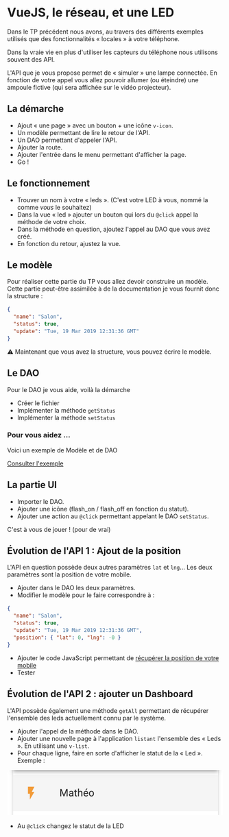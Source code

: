 # VueJS, le réseau, et une LED

Dans le TP précédent nous avons, au travers des différents exemples utilisés que des fonctionnalités « locales » à votre téléphone.

Dans la vraie vie en plus d'utiliser les capteurs du téléphone nous utilisons souvent des API.

L'API que je vous propose permet de « simuler » une lampe connectée. En fonction de votre appel vous allez pouvoir allumer (ou éteindre) une ampoule fictive (qui sera affichée sur le vidéo projecteur).

## La démarche

- Ajout « une page » avec un bouton + une icône `v-icon`.
- Un modèle permettant de lire le retour de l'API.
- Un DAO permettant d'appeler l'API.
- Ajouter la route.
- Ajouter l'entrée dans le menu permettant d'afficher la page.
- Go !

## Le fonctionnement

- Trouver un nom à votre « leds ». (C'est votre LED à vous, nommé la comme _vous_ le souhaitez)
- Dans la vue « led » ajouter un bouton qui lors du `@click` appel la méthode de votre choix.
- Dans la méthode en question, ajoutez l'appel au DAO que vous avez créé.
- En fonction du retour, ajustez la vue.

## Le modèle

Pour réaliser cette partie du TP vous allez devoir construire un modèle. Cette partie peut-être assimilée à de la documentation je vous fournit donc la structure :

```json
{
  "name": "Salon",
  "status": true,
  "update": "Tue, 19 Mar 2019 12:31:36 GMT"
}
```

⚠️ Maintenant que vous avez la structure, vous pouvez écrire le modèle.

## Le DAO

Pour le DAO je vous aide, voilà la démarche 

- Créer le fichier
- Implémenter la méthode `getStatus`
- Implémenter la méthode `setStatus`

### Pour vous aidez …

Voici un exemple de Modèle et de DAO

[Consulter l'exemple](https://gist.github.com/c4software/30947f2a86eb0ab065d26a6ed0edb3e9)

## La partie UI

- Importer le DAO.
- Ajouter une icône (flash_on / flash_off en fonction du statut).
- Ajouter une action au `@click` permettant appelant le DAO `setStatus`.

C'est à vous de jouer ! (pour de vrai)

## Évolution de l'API 1 : Ajout de la position

L'API en question possède deux autres paramètres `lat` et `lng`… Les deux paramètres sont la position de votre mobile.

- Ajouter dans le DAO les deux paramètres.
- Modifier le modèle pour le faire correspondre à :

```json
{
  "name": "Salon",
  "status": true,
  "update": "Tue, 19 Mar 2019 12:31:36 GMT",
  "position": { "lat": 0, "lng": -0 }
}
```

- Ajouter le code JavaScript permettant de [récupérer la position de votre mobile](https://developer.mozilla.org/en-US/docs/Web/API/Geolocation_API)
- Tester

## Évolution de l'API 2 : ajouter un Dashboard

L'API possède également une méthode `getAll` permettant de récupérer l'ensemble des leds actuellement connu par le système.

- Ajouter l'appel de la méthode dans le DAO.
- Ajouter une nouvelle page à l'application `listant` l'ensemble des « Leds ». En utilisant une `v-list`.
- Pour chaque ligne, faire en sorte d'afficher le statut de la « Led ». Exemple :

![Led status](./ressources/led_status_example.png)

- Au `@click` changez le statut de la LED
